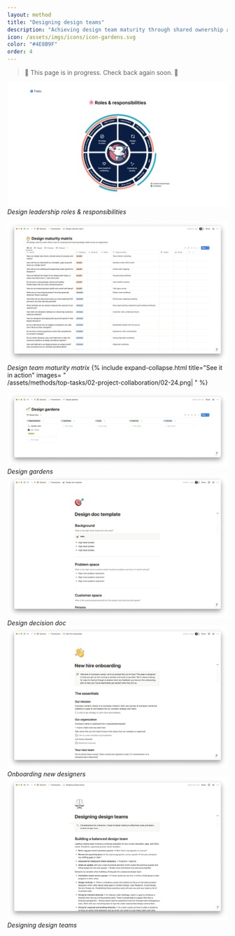 ```yaml
---
layout: method
title: "Designing design teams"
description: "Achieving design team maturity through shared ownership and accountability of goals and outcomes."
icon: /assets/imgs/icons/icon-gardens.svg
color: "#4E8B9F"
order: 4
---
```


> 🚧 This page is in progress. Check back again soon. 🚧

![Design leadership roles & responsibilities](/assets/work/trello/Trello14.png)
*Design leadership roles & responsibilities*

![Design team maturity matrix](/assets/methods/design-team-maturity/01-framework-maturity-matrix.png)
*Design team maturity matrix*
{% include expand-collapse.html
  title="See it in action"
  images=
  "  
  /assets/methods/top-tasks/02-project-collaboration/02-24.png|
  "
%}

![Design gardens](/assets/methods/design-team-maturity/02-framework-design-gardens.png)
*Design gardens*
![Design decision document](/assets/methods/design-team-maturity/03-framework-design-doc.png)
*Design decision doc*
![Onboarding new designers](/assets/methods/design-team-maturity/04-framework-onboarding.png)
*Onboarding new designers*
![Designing design teams](/assets/methods/design-team-maturity/05-framework-designing-teams.png)
*Designing design teams*